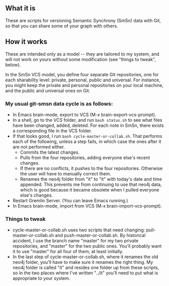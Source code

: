 ## What it is
These are scripts for versioning Semantic Synchrony (SmSn) data with Git, so that you can share some of your graph with others.

## How it works
These are intended only as a model -- they are tailored to my system, and will not work on yours without some modification (see "things to tweak", below).

In the SmSn VCS model, you define four separate Git repositories, one for each sharability level: private, personal, public and universal. For instance, you might keep the private and personal repositories on your local machine, and the public and universal ones on Git. 

### My usual git-smsn data cycle is as follows:
* In Emacs brain-mode, export to VCS (M-x brain-export-vcs-prompt).
* In a shell, go to the VCS folder, and run `bash status.sh` to see what files have been changed, added, deleted. For each note in SmSn, there exists a corresponding file in the VCS folder.
* If that looks good, I run `bash cycle-master-or-collab.sh`. That performs each of the following, unless a step fails, in which case the ones after it are not performed either.
    * Commits the latest changes.
    * Pulls from the four repositories, adding everyone else's recent changes.
    * If there are no conflicts, it pushes to the four repositories. Otherwise the user will have to manually correct them.
    * Renames the neo4j folder from "it" to "it" with today's date and time appended. This prevents me from continuing to use that neo4j data, which is good because it became obsolete when I pulled everyone else's changes.
* Restart Gremlin Server. (You can leave Emacs running.)
* In Emacs brain-mode, import from VCS (M-x brain-import-vcs-prompt).

### Things to tweak
* cycle-master-or-collab.sh uses two scripts that need changing: pull-master-or-collab.sh and push-master-or-collab.sh. By historical accident, I use the branch name "master" for my two private repositories, and "master" for the two public ones. You'll probably want it to use "master" for all four of them, at least initially.
* In the last step of cycle-master-or-collab.sh, where it renames the old neo4j folder, you'll have to make sure it renames the right thing. My neo4j folder is called "it" and resides one folder up from these scripts, so in the two places where I've written "../it" you'll need to put what is appropriate to your system.
